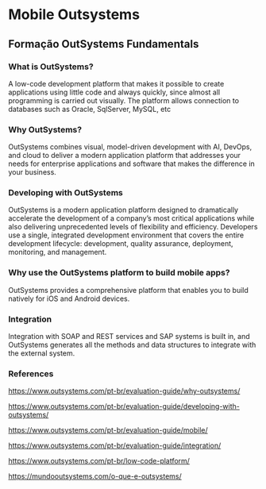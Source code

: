 # Mobile Outsystems

## Formação OutSystems Fundamentals

### What is OutSystems?

A low-code development platform that makes it possible to create applications using little code and always quickly, since almost all programming is carried out visually. The platform allows connection to databases such as Oracle, SqlServer, MySQL, etc

### Why OutSystems?

OutSystems combines visual, model-driven development with AI, DevOps, and cloud to deliver a modern application platform that addresses your needs for enterprise applications and software that makes the difference in your business. 

### Developing with OutSystems

OutSystems is a modern application platform designed to dramatically accelerate the development of a company’s most critical applications while also delivering unprecedented levels of flexibility and efficiency. Developers use a single, integrated development environment that covers the entire development lifecycle: development, quality assurance, deployment, monitoring, and management.

### Why use the OutSystems platform to build mobile apps?

OutSystems provides a comprehensive platform that enables you to build natively for iOS and Android devices. 

### Integration

Integration with SOAP and REST services and SAP systems is built in, and OutSystems generates all the methods and data structures to integrate with the external system. 

### References
https://www.outsystems.com/pt-br/evaluation-guide/why-outsystems/

https://www.outsystems.com/pt-br/evaluation-guide/developing-with-outsystems/

https://www.outsystems.com/pt-br/evaluation-guide/mobile/

https://www.outsystems.com/pt-br/evaluation-guide/integration/

https://www.outsystems.com/pt-br/low-code-platform/

https://mundooutsystems.com/o-que-e-outsystems/
